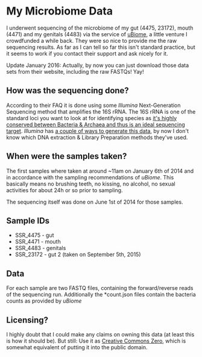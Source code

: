 # My Microbiome Data
I underwent sequencing of the microbiome of my gut (4475, 23172), mouth (4471) and my genitals (4483) via the service of [uBiome](http://ubiome.com/), a little venture I crowdfunded a while back. They were so nice to provide me the raw sequencing results. As far as I can tell so far this isn't standard practice, but it seems to work if you contact their support and ask nicely for it.

Update January 2016: Actually, by now you can just download those data sets from their website, including the raw FASTQs! Yay!

## How was the sequencing done?
According to their FAQ it is done using some _Illumina_ Next-Generation Sequencing method that amplifies the 16S rRNA. The 16S rRNA is one of the standard loci you want to look at for identifying species as [it's highly conserved between Bacteria & Archaea and thus is an ideal sequencing target](http://en.wikipedia.org/wiki/16S_ribosomal_RNA). _Illumina_ has [a couple of ways to generate this data](http://www.illumina.com/applications/microbiology/microbial-sequencing-methods/16S-rrna-sequencing.ilmn), by now I don't know which DNA extraction & Library Preparation methods they've used.

## When were the samples taken?
The first samples where taken at around ~11am on January 6th of 2014 and in accordance with the sampling recommendations of _uBiome_. This basically means no brushing teeth, no kissing, no alcohol, no sexual activities for about 24h or so prior to sampling.  

The sequencing itself was done on June 1st of 2014 for those samples.

## Sample IDs
* SSR_4475 - gut
* SSR_4471 - mouth
* SSR_4483 - genitals
* SSR_23172 - gut 2 (taken on September 5th, 2015)

## Data
For each sample are two FASTQ files, containing the forward/reverse reads of the sequencing run. Additionally the *count.json files contain the bacteria counts as provided by _uBiome_

## Licensing?
I highly doubt that I could make any claims on owning this data (at least this is how it should be). But still: Use it as [Creative Commons Zero](https://creativecommons.org/publicdomain/zero/1.0/), which is somewhat equivalent of putting it into the public domain.
